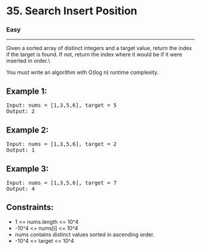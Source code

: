 # 35. Search Insert Position

### Easy

---

Given a sorted array of distinct integers and a target value, return the index if the target is found. If not, return the index where it would be if it were inserted in order.\

You must write an algorithm with O(log n) runtime complexity.

## Example 1:

<pre>
Input: nums = [1,3,5,6], target = 5
Output: 2
</pre>

## Example 2:

<pre>
Input: nums = [1,3,5,6], target = 2
Output: 1
</pre>

## Example 3:

<pre>
Input: nums = [1,3,5,6], target = 7
Output: 4
</pre>

## Constraints:

- 1 <= nums.length <= 10^4
- -10^4 <= nums[i] <= 10^4
- nums contains distinct values sorted in ascending order.
- -10^4 <= target <= 10^4
